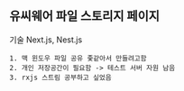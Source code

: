 

## 유씨웨어 파일 스토리지 페이지

기술
Next.js, Nest.js


```
1. 맥 윈도우 파일 공유 좇같아서 만들려고함
2. 개인 저장공간이 필요함 -> 테스트 서버 자원 남음
3. rxjs 스트림 공부하고 싶었음
```